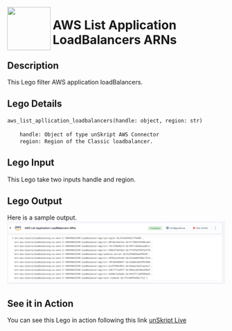 [<img align="left" src="https://unskript.com/assets/favicon.png" width="100" height="100" style="padding-right: 5px">](https://unskript.com/assets/favicon.png) 
<h1>AWS List Application LoadBalancers ARNs </h1>

## Description
This Lego filter AWS application loadBalancers.


## Lego Details

    aws_list_apllication_loadbalancers(handle: object, region: str)

        handle: Object of type unSkript AWS Connector
        region: Region of the Classic loadbalancer.

## Lego Input
This Lego take two inputs handle and region.

## Lego Output
Here is a sample output.
<img src="./1.png">

## See it in Action

You can see this Lego in action following this link [unSkript Live](https://us.app.unskript.io)